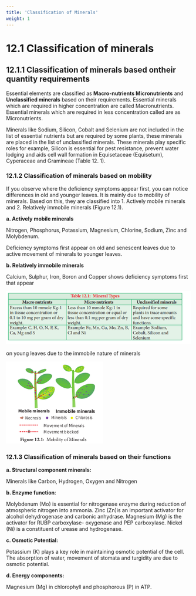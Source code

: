 ```yaml
---
title: 'Classification of Minerals'
weight: 1
---
```



# 12.1 Classification of minerals 

## 12.1.1 Classification of minerals based ontheir quantity requirements 

Essential elements are classified as **Macro-nutrients Micronutrients** and **Unclassified minerals** based on their requirements. Essential minerals which are required in higher concentration are called Macronutrients. Essential minerals which are required in less concentration called are as Micronutrients.

Minerals like Sodium, Silicon, Cobalt and Selenium are not included in the list of essential nutrients but are required by some plants, these minerals are placed in the list of unclassified minerals. These minerals play specific roles for example, Silicon is essential for pest resistance, prevent water lodging and aids cell wall formation in Equisetaceae (Equisetum), Cyperaceae and Gramineae (Table 12. 1).

### 12.1.2 Classification of minerals based on mobility


If you observe where the deficiency symptoms appear first, you can notice differences in old and younger leaves. It is mainly due to mobility of minerals. Based on this, they are classified into 1. Actively mobile minerals and 2. Relatively immobile minerals (Figure 12.1).

**a. Actively mobile minerals** 

Nitrogen, Phosphorus, Potassium, Magnesium, Chlorine, Sodium, Zinc and Molybdenum.

Deficiency symptoms first appear on old and senescent leaves due to active movement of minerals to younger leaves.

**b. Relatively immobile minerals** 

Calcium, Sulphur, Iron, Boron and Copper shows deficiency symptoms first that appear

![](1.png)
  

on young leaves due to the immobile nature of minerals

![ Mobility of Minerals](12.1.png "")


### 12.1.3 Classification of minerals based on their functions


**a. Structural component minerals:** 

Minerals like Carbon, Hydrogen, Oxygen and Nitrogen

**b. Enzyme function**: 


Molybdenum (Mo) is essential for nitrogenase enzyme during reduction of atmospheric nitrogen into ammonia. Zinc (Zn)is an important activator for alcohol dehydrogenase and carbonic anhydrase. Magnesium (Mg) is the activator for RUBP carboxylase- oxygenase and PEP carboxylase. Nickel (Ni) is a constituent of urease and hydrogenase.

**c. Osmotic Potential:** 

Potassium (K) plays a key role in maintaining osmotic potential of the cell. The absorption of water, movement of stomata and turgidity are due to osmotic potential.

**d. Energy components:** 

Magnesium (Mg) in chlorophyll and phosphorous (P) in ATP.
